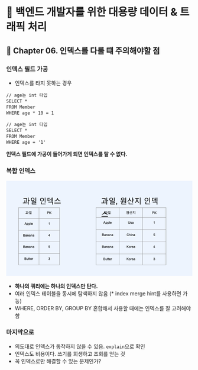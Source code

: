 # :book: 백엔드 개발자를 위한 대용량 데이터 & 트래픽 처리
## :pushpin: Chapter 06. 인덱스를 다룰 떄 주의해야할 점

### 인덱스 필드 가공
- 인덱스를 타지 못하는 경우
```
// age는 int 타입
SELECT *
FROM Member
WHERE age * 10 = 1
```

```
// age는 int 타입
SELECT *
FROM Member
WHERE age = '1'
```
**인덱스 필드에 가공이 들어가게 되면 인덱스를 탈 수 없다.**

### 복합 인덱스
![](./images/복합인덱스.png)
- **하나의 쿼리에는 하나의 인덱스만 탄다.**
- 여러 인덱스 테이블을 동시에 탐색하지 않음 (* index merge hint를 사용하면 가능)
- WHERE, ORDER BY, GROUP BY 혼합해서 사용할 때에는 인덱스를 잘 고려해야함

### 마지막으로
- 의도대로 인덱스가 동작하지 않을 수 있음. `explain`으로 확인
- 인덱스도 비용이다. 쓰기를 희생하고 조회를 얻는 것
- 꼭 인덱스로만 해결할 수 있는 문제인가?